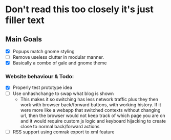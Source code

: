# Don't read this too closely it's just filler text

## Main Goals
- [x] Popups match gnome styling
- [ ] Remove useless clutter in modular manner.
- [x] Basically a combo of gale and gnome theme

### Website behaviour & Todo:
 - [x] Properly test prototype idea
 - [ ] Use onhashchange to swap what blog is shown
   -  This makes it so switching has less network traffic plus they then work with browser back/forward buttons, with working history. If it were more like a webapp that switched contexts without changing url, then the browser would not keep track of which page you are on and it would require custom js logic and keyboard hijacking to create close to normal back/forward actions
 - [ ] RSS support using comrak export to xml feature
